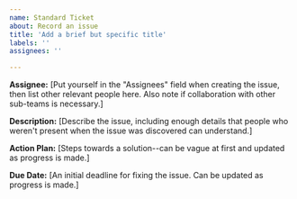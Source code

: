 ```yaml
---
name: Standard Ticket
about: Record an issue
title: 'Add a brief but specific title'
labels: ''
assignees: ''

---
```

 **Assignee:** [Put yourself in the "Assignees" field when creating the issue, then list other relevant people here. Also note if collaboration with other sub-teams is necessary.]

**Description:** [Describe the issue, including enough details that people who weren't present when the issue was discovered can understand.]

**Action Plan:** [Steps towards a solution--can be vague at first and updated as progress is made.]

**Due Date:** [An initial deadline for fixing the issue. Can be updated as progress is made.]
